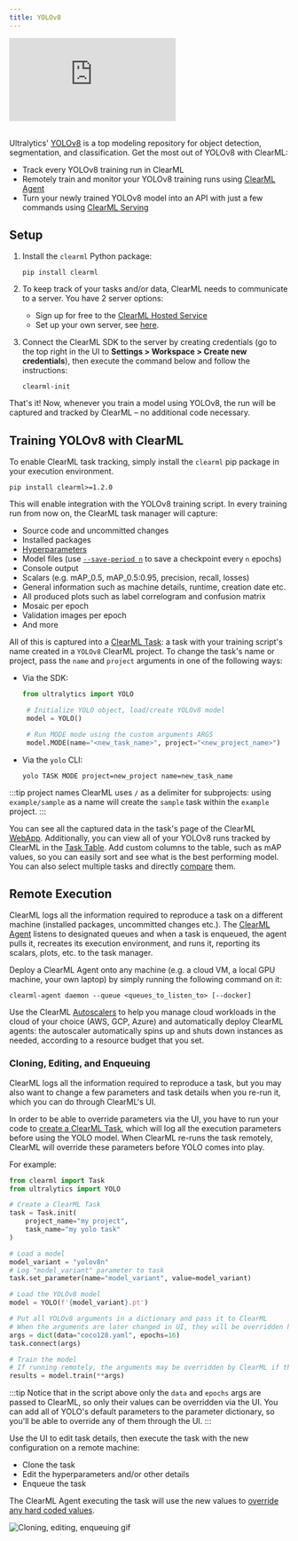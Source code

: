 ```yaml
---
title: YOLOv8
---
```


<div class="vid">
<iframe style={{position: 'absolute', top: '0', left: '0', bottom: '0', right: '0', width: '100%', height: '100%'}} 
        src="https://www.youtube.com/embed/iLcC7m3bCes" 
        title="YouTube video player" 
        frameborder="0" 
        allow="accelerometer; autoplay; clipboard-write; encrypted-media; gyroscope; picture-in-picture; fullscreen" 
        allowfullscreen>
</iframe>
</div>

<br/>

Ultralytics' [YOLOv8](https://github.com/ultralytics/ultralytics) is a top modeling repository for object detection, 
segmentation, and classification. Get the most out of YOLOv8 with ClearML:
* Track every YOLOv8 training run in ClearML
* Remotely train and monitor your YOLOv8 training runs using [ClearML Agent](../clearml_agent.md)
* Turn your newly trained YOLOv8 model into an API with just a few commands using [ClearML Serving](../clearml_serving/clearml_serving.md)

## Setup

1. Install the `clearml` Python package:

   ```commandline
   pip install clearml
   ``` 
   
1. To keep track of your tasks and/or data, ClearML needs to communicate to a server. You have 2 server options:
    * Sign up for free to the [ClearML Hosted Service](https://app.clear.ml/) 
    * Set up your own server, see [here](../deploying_clearml/clearml_server.md).  
1. Connect the ClearML SDK to the server by creating credentials (go to the top right in the UI to **Settings > Workspace > Create new credentials**), 
   then execute the command below and follow the instructions:

   ```commandline
   clearml-init
   ```
    
That's it! Now, whenever you train a model using YOLOv8, the run will be captured and tracked by ClearML – no additional 
code necessary. 
 
## Training YOLOv8 with ClearML 

To enable ClearML task tracking, simply install the `clearml` pip package in your execution environment.

```commandline
pip install clearml>=1.2.0
```

This will enable integration with the YOLOv8 training script. In every training run from now on, the ClearML task 
manager will capture:
* Source code and uncommitted changes
* Installed packages
* [Hyperparameters](../fundamentals/hyperparameters.md)
* Model files (use [`--save-period n`](https://docs.ultralytics.com/usage/cfg/#modes) to save a checkpoint every `n` epochs)
* Console output
* Scalars (e.g. mAP_0.5, mAP_0.5:0.95, precision, recall, losses)
* General information such as machine details, runtime, creation date etc.
* All produced plots such as label correlogram and confusion matrix
* Mosaic per epoch
* Validation images per epoch
* And more

All of this is captured into a [ClearML Task](../fundamentals/task.md): a task with your training script's name 
created in a `YOLOv8` ClearML project. To change the task's name or project, pass the `name` and `project` arguments in one of 
the following ways:
* Via the SDK: 
   
  ```python
  from ultralytics import YOLO

   # Initialize YOLO object, load/create YOLOv8 model
   model = YOLO()

   # Run MODE mode using the custom arguments ARGS
   model.MODE(name="<new_task_name>", project="<new_project_name>")
  ``` 

* Via the `yolo` CLI: 
  
   ```commandline
   yolo TASK MODE project=new_project name=new_task_name
  ```

:::tip project names 
ClearML uses `/` as a delimiter for subprojects: using `example/sample` as a name will create the `sample` 
task within the `example` project. 
:::

You can see all the captured data in the task's page of the ClearML [WebApp](../webapp/webapp_exp_track_visual.md). 
Additionally, you can view all of your YOLOv8 runs tracked by ClearML in the [Task Table](../webapp/webapp_model_table.md). 
Add custom columns to the table, such as mAP values, so you can easily sort and see what is the best performing model. 
You can also select multiple tasks and directly [compare](../webapp/webapp_exp_comparing.md) them.   

## Remote Execution
ClearML logs all the information required to reproduce a task on a different machine (installed packages, 
uncommitted changes etc.). The [ClearML Agent](../clearml_agent.md) listens to designated queues and when a task is 
enqueued, the agent pulls it, recreates its execution environment, and runs it, reporting its scalars, plots, etc. to the 
task manager.

Deploy a ClearML Agent onto any machine (e.g. a cloud VM, a local GPU machine, your own laptop) by simply running 
the following command on it:

```commandline
clearml-agent daemon --queue <queues_to_listen_to> [--docker]
```

Use the ClearML [Autoscalers](../cloud_autoscaling/autoscaling_overview.md) to help you manage cloud workloads in the 
cloud of your choice (AWS, GCP, Azure) and automatically deploy ClearML agents: the autoscaler automatically spins up and 
shuts down instances as needed, according to a resource budget that you set.


### Cloning, Editing, and Enqueuing

ClearML logs all the information required to reproduce a task, but you may also want to change a few parameters 
and task details when you re-run it, which you can do through ClearML's UI.

In order to be able to override parameters via the UI, 
you have to run your code to [create a ClearML Task](../clearml_sdk/task_sdk.md#task-creation), which will log all the 
execution parameters before using the YOLO model. When ClearML re-runs the task remotely, ClearML will override these 
parameters before YOLO comes into play. 

For example: 

```python
from clearml import Task
from ultralytics import YOLO 

# Create a ClearML Task
task = Task.init(
    project_name="my project",
    task_name="my yolo task"
)

# Load a model
model_variant = "yolov8n"
# Log "model_variant" parameter to task
task.set_parameter(name="model_variant", value=model_variant)

# Load the YOLOv8 model
model = YOLO(f'{model_variant}.pt') 

# Put all YOLOv8 arguments in a dictionary and pass it to ClearML
# When the arguments are later changed in UI, they will be overridden here!
args = dict(data="coco128.yaml", epochs=16)
task.connect(args)

# Train the model 
# If running remotely, the arguments may be overridden by ClearML if they were changed in the UI
results = model.train(**args)
```

:::tip
Notice that in the script above only the `data` and `epochs` args are passed to ClearML, so only their values can be 
overridden via the UI. You can add all of YOLO's default parameters to the parameter dictionary, so you'll be able to override
any of them through the UI. 
:::

Use the UI to edit task details, then execute the task 
with the new configuration on a remote machine:
* Clone the task
* Edit the hyperparameters and/or other details 
* Enqueue the task

The ClearML Agent executing the task will use the new values to [override any hard coded values](../clearml_agent.md). 

![Cloning, editing, enqueuing gif](../img/gif/integrations_yolov5.gif)
